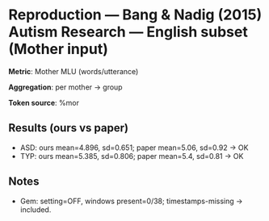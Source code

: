 # Reproduction — Bang & Nadig (2015) Autism Research — English subset (Mother input)

**Metric**: Mother MLU (words/utterance)

**Aggregation**: per mother → group

**Token source**: %mor

## Results (ours vs paper)

- ASD: ours mean=4.896, sd=0.651; paper mean=5.06, sd=0.92 → OK
- TYP: ours mean=5.385, sd=0.806; paper mean=5.4, sd=0.81 → OK

## Notes
- Gem: setting=OFF, windows present=0/38; timestamps-missing → included.